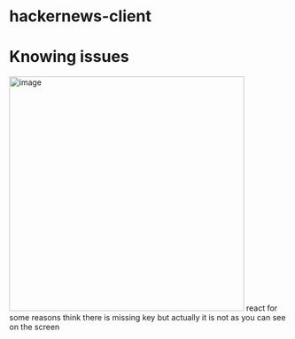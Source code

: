# hackernews-client
# Knowing issues
<img width="424" alt="image" src="https://github.com/ReidenXerx/hackernews-client/assets/34869259/b74758f9-63ef-46e0-b7ee-a3f559cb9f3d">
react for some reasons think there is missing key but actually it is not as you can see on the screen


